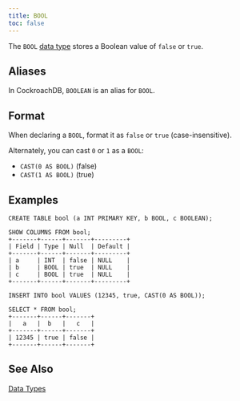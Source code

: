 ```yaml
---
title: BOOL
toc: false
---
```


The `BOOL` [data type](data-types.html) stores a Boolean value of `false` or `true`. 

<div id="toc"></div>

## Aliases

In CockroachDB, `BOOLEAN` is an alias for `BOOL`. 

## Format

When declaring a `BOOL`, format it as `false` or `true` (case-insensitive).

Alternately, you can cast `0` or `1` as a `BOOL`:

- `CAST(0 AS BOOL)` (false)
- `CAST(1 AS BOOL)` (true)

## Examples

~~~
CREATE TABLE bool (a INT PRIMARY KEY, b BOOL, c BOOLEAN);

SHOW COLUMNS FROM bool;
+-------+------+-------+---------+
| Field | Type | Null  | Default |
+-------+------+-------+---------+
| a     | INT  | false | NULL    |
| b     | BOOL | true  | NULL    |
| c     | BOOL | true  | NULL    |
+-------+------+-------+---------+

INSERT INTO bool VALUES (12345, true, CAST(0 AS BOOL));

SELECT * FROM bool;
+-------+------+-------+
|   a   |  b   |   c   |
+-------+------+-------+
| 12345 | true | false |
+-------+------+-------+
~~~

## See Also

[Data Types](data-types.html)